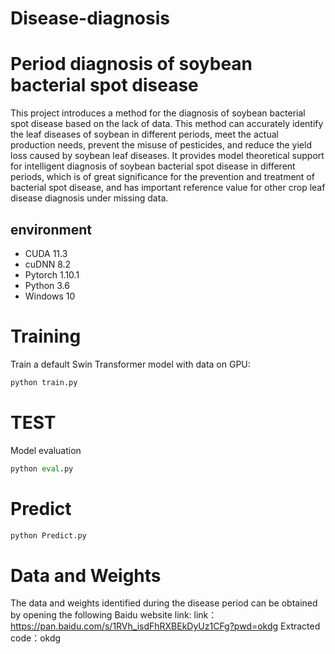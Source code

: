 # Disease-diagnosis
# Period diagnosis of soybean bacterial spot disease
This project introduces a method for the diagnosis of soybean bacterial spot disease based on the lack of data. This method can accurately identify the leaf diseases of soybean in different periods, meet the actual production needs, prevent the misuse of pesticides, and reduce the yield loss caused by soybean leaf diseases. It provides model theoretical support for intelligent diagnosis of soybean bacterial spot disease in different periods, which is of great significance for the prevention and treatment of bacterial spot disease, and has important reference value for other crop leaf disease diagnosis under missing data.

## environment
* CUDA 11.3
* cuDNN 8.2
* Pytorch 1.10.1
* Python 3.6
* Windows 10
# Training
Train a default Swin Transformer model with data on GPU:
```python
python train.py
``` 
# TEST
Model evaluation
```python
python eval.py 
```
# Predict 
```python
python Predict.py
```
# Data and Weights
The data and weights identified during the disease period can be obtained by opening the following Baidu website link:
link：https://pan.baidu.com/s/1RVh_isdFhRXBEkDyUz1CFg?pwd=okdg 
Extracted code：okdg 
